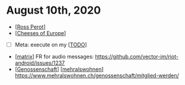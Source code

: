 # August 10th, 2020
- [[Ross Perot]]
- [[Cheeses of Europe]]
- [ ] Meta: execute on my [[TODO]]
- [[matrix]] FR for audio messages: https://github.com/vector-im/riot-android/issues/1237
- [[Genossenschaft]] [[mehralswohnen]] https://www.mehralswohnen.ch/genossenschaft/mitglied-werden/

[//begin]: # "Autogenerated link references for markdown compatibility"
[Ross Perot]: ../ross-perot "Ross Perot"
[Cheeses of Europe]: ../cheeses-of-europe "Cheeses of Europe"
[TODO]: ../todo "Todo"
[matrix]: ../matrix "matrix"
[Genossenschaft]: ../genossenschaft "Genossenschaft"
[mehralswohnen]: ../mehralswohnen "Mehralswohnen"
[//end]: # "Autogenerated link references"